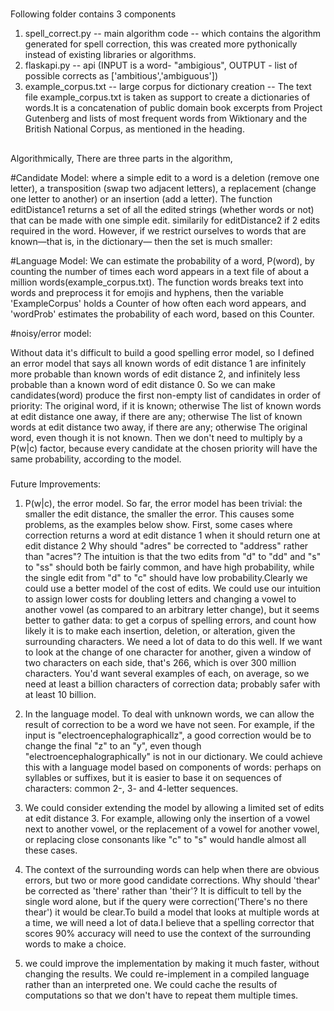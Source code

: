 #
Following folder contains 3 components
1. spell_correct.py -- main algorithm code -- which contains the algorithm generated for spell correction, this was created more pythonically instead of existing libraries or algorithms.
2. flaskapi.py -- api (INPUT is a word- "ambigious", OUTPUT - list of possible corrects as ['ambitious','ambiguous'])
3. example_corpus.txt -- large corpus for dictionary creation -- The text file example_corpus.txt is taken as support to create a dictionaries of words.It is a concatenation of public domain book excerpts from Project Gutenberg and lists of most frequent words from Wiktionary and the British National Corpus, as mentioned in the heading.

##
Algorithmically,
There are three parts in the algorithm,

#Candidate Model: where a simple edit to a word is a deletion (remove one letter), a transposition (swap two adjacent letters), a replacement (change one letter to another) or an insertion (add a letter). The function editDistance1 returns a set of all the edited strings (whether words or not) that can be made with one simple edit. similarily for editDistance2 if 2 edits required in the word.
However, if we restrict ourselves to words that are known—that is, in the dictionary— then the set is much smaller:

#Language Model: We can estimate the probability of a word, P(word), by counting the number of times each word appears in a text file of about a million words(example_corpus.txt). The function words breaks text into words and preprocess it for emojis and hyphens, then the variable 'ExampleCorpus' holds a Counter of how often each word appears, and 'wordProb' estimates the probability of each word, based on this Counter.


#noisy/error model:

Without data it's difficult to build a good spelling error model, so I defined an error model that says all known words of edit distance 1 are infinitely more probable than known words of edit distance 2, and infinitely less probable than a known word of edit distance 0. So we can make candidates(word) produce the first non-empty list of candidates in order of priority:
The original word, if it is known; otherwise
The list of known words at edit distance one away, if there are any; otherwise
The list of known words at edit distance two away, if there are any; otherwise
The original word, even though it is not known.
Then we don't need to multiply by a P(w|c) factor, because every candidate at the chosen priority will have the same probability, according to the model.


###
Future Improvements:

1. P(w|c), the error model. So far, the error model has been trivial: the smaller the edit distance, the smaller the error. This causes some problems, as the examples below show. First, some cases where correction returns a word at edit distance 1 when it should return one at edit distance 2 Why should "adres" be corrected to "address" rather than "acres"? The intuition is that the two edits from "d" to "dd" and "s" to "ss" should both be fairly common, and have high probability, while the single edit from "d" to "c" should have low probability.Clearly we could use a better model of the cost of edits. We could use our intuition to assign lower costs for doubling letters and changing a vowel to another vowel (as compared to an arbitrary letter change), but it seems better to gather data: to get a corpus of spelling errors, and count how likely it is to make each insertion, deletion, or alteration, given the surrounding characters. We need a lot of data to do this well. If we want to look at the change of one character for another, given a window of two characters on each side, that's 266, which is over 300 million characters. You'd want several examples of each, on average, so we need at least a billion characters of correction data; probably safer with at least 10 billion.

2. In the language model. To deal with unknown words, we can allow the result of correction to be a word we have not seen. For example, if the input is "electroencephalographicallz", a good correction would be to change the final "z" to an "y", even though "electroencephalographically" is not in our dictionary. We could achieve this with a language model based on components of words: perhaps on syllables or suffixes, but it is easier to base it on sequences of characters: common 2-, 3- and 4-letter sequences.

3. We could consider extending the model by allowing a limited set of edits at edit distance 3. For example, allowing only the insertion of a vowel next to another vowel, or the replacement of a vowel for another vowel, or replacing close consonants like "c" to "s" would handle almost all these cases.

4. The context of the surrounding words can help when there are obvious errors, but two or more good candidate corrections. Why should 'thear' be corrected as 'there' rather than 'their'? It is difficult to tell by the single word alone, but if the query were correction('There's no there thear') it would be clear.To build a model that looks at multiple words at a time, we will need a lot of data.I believe that a spelling corrector that scores 90% accuracy will need to use the context of the surrounding words to make a choice.

5. we could improve the implementation by making it much faster, without changing the results. We could re-implement in a compiled language rather than an interpreted one. We could cache the results of computations so that we don't have to repeat them multiple times.